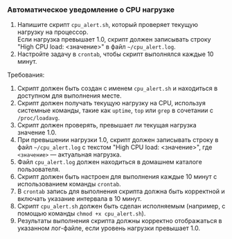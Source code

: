 
### Автоматическое уведомление о CPU нагрузке

1. Напишите скрипт `cpu_alert.sh`, который проверяет текущую нагрузку на процессор.\
   Если нагрузка превышает 1.0, скрипт должен записывать строку "High CPU load: <значение>" в файл `~/cpu_alert.log`.
2. Настройте задачу в `crontab`, чтобы скрипт выполнялся каждые 10 минут.

Требования:
1. Скрипт должен быть создан с именем `cpu_alert.sh` и находиться в доступном для выполнения месте. 
2. Скрипт должен получать текущую нагрузку на CPU, используя системные команды, такие как `uptime`, `top` или `grep` в сочетании с `/proc/loadavg`. 
3. Скрипт должен проверять, превышает ли текущая нагрузка значение 1.0. 
4. При превышении нагрузки 1.0, скрипт должен записывать строку в файл `~/cpu_alert.log` с текстом "High CPU load: <значение>", где `<значение>` — актуальная нагрузка. 
5. Файл `cpu_alert.log` должен находиться в домашнем каталоге пользователя. 
6. Скрипт должен быть настроен для выполнения каждые 10 минут с использованием команды `crontab`. 
7. В `crontab` запись для выполнения скрипта должна быть корректной и включать указание интервала в 10 минут. 
8. Скрипт `cpu_alert.sh` должен быть сделан исполняемым (например, с помощью команды `chmod +x cpu_alert.sh`). 
9. Результаты выполнения скрипта должны корректно отображаться в указанном лог-файле, если уровень нагрузки превышает 1.0.